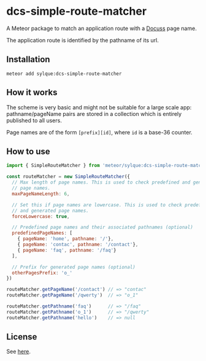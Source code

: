 # dcs-simple-route-matcher

A Meteor package to match an application route with a
[Docuss](https://github.com/sylque/docuss) page name.

The application route is identified by the pathname of its url.

## Installation

```
meteor add sylque:dcs-simple-route-matcher
```

## How it works

The scheme is very basic and might not be suitable for a large scale app:
pathname/pageName pairs are stored in a collection which is entirely published
to all users.

Page names are of the form `[prefix][id]`, where `id` is a base-36 counter.

## How to use

```javascript
import { SimpleRouteMatcher } from 'meteor/sylque:dcs-simple-route-matcher'

const routeMatcher = new SimpleRouteMatcher({
  // Max length of page names. This is used to check predefined and generated
  // page names.
  maxPageNameLength: 6,

  // Set this if page names are lowercase. This is used to check predefined
  // and generated page names.
  forceLowercase: true,

  // Predefined page names and their associated pathnames (optional)
  predefinedPageNames: [
    { pageName: 'home', pathname: '/'},
    { pageName: 'contac', pathname: '/contact'},
    { pageName: 'faq', pathname: '/faq'}
  ],

  // Prefix for generated page names (optional)
  otherPagesPrefix: 'o_'
})

routeMatcher.getPageName('/contact') // => "contac"
routeMatcher.getPageName('/qwerty')  // => "o_1"

routeMatcher.getPathname('faq')      // => "/faq"
routeMatcher.getPathname('o_1')      // => "/qwerty"
routeMatcher.getPathname('hello')    // => null
```

## License

See [here](https://github.com/sylque/docuss#license).
